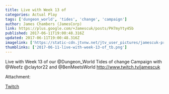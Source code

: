 ```yaml
---
title: Live with Week 13 of
categories: Actual Play
tags: ['dungeon_world', 'tides', 'change', 'campaign']
author: James Chambers (JamesCorp)
link: https://plus.google.com/+Jamescuk/posts/PH7myYty45b
published: 2017-06-11T19:00:48.316Z
updated: 2017-06-11T19:00:48.316Z
imagelink: ['https://static-cdn.jtvnw.net/jtv_user_pictures/jamescuk-profile_image-d36f0febad2e4eec-300x300.png']
thumblinks: ['2017-06-11-live-with-week-13-of_tb.png']
---
```


Live with Week 13 of our @Dungeon_World Tides of change Campaign with @Weefz @claytor22 and @BenMeetsWorld <a href="http://www.twitch.tv/jamescuk" class="ot-anchor">http://www.twitch.tv/jamescuk</a>


Attachment:

<a href='http://www.twitch.tv/jamescuk'>Twitch</a>

